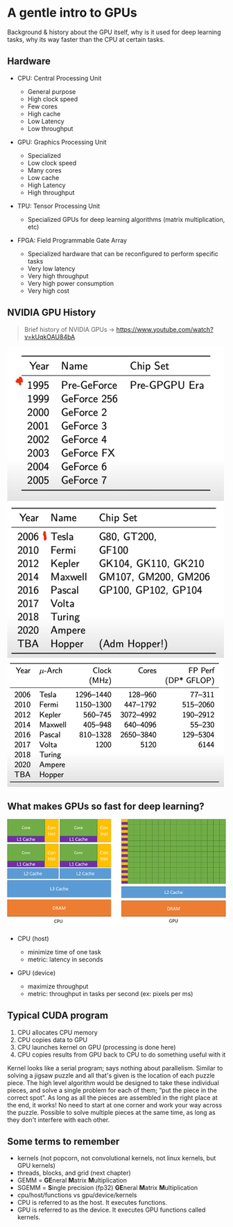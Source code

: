 # A gentle intro to GPUs
Background & history about the GPU itself, why is it used for deep learning tasks, why its way faster than the CPU at certain tasks.

## Hardware
- CPU: Central Processing Unit 
    - General purpose
    - High clock speed
    - Few cores
    - High cache
    - Low Latency
    - Low throughput

- GPU: Graphics Processing Unit 
    - Specialized
    - Low clock speed
    - Many cores
    - Low cache
    - High Latency
    - High throughput

- TPU: Tensor Processing Unit 
    - Specialized GPUs for deep learning algorithms (matrix multiplication, etc)

- FPGA: Field Programmable Gate Array 
    - Specialized hardware that can be reconfigured to perform specific tasks
    - Very low latency
    - Very high throughput
    - Very high power consumption
    - Very high cost

## NVIDIA GPU History
> Brief history of NVIDIA GPUs -> https://www.youtube.com/watch?v=kUqkOAU84bA

![](assets/history01.png)
![](assets/history02.png)
![](assets/history03.png)

## What makes GPUs so fast for deep learning?
![](assets/cpu-vs-gpu.png)

- CPU (host)
    - minimize time of one task
    - metric: latency in seconds

- GPU (device)
    - maximize throughput
    - metric: throughput in tasks per second (ex: pixels per ms)

## Typical CUDA program
1. CPU allocates CPU memory
2. CPU copies data to GPU
3. CPU launches kernel on GPU (processing is done here)
4. CPU copies results from GPU back to CPU to do something useful with it

Kernel looks like a serial program; says nothing about parallelism. Similar to solving a jigsaw puzzle and all that's given is the location of each puzzle piece. The high level algorithm would be designed to take these individual pieces, and solve a single problem for each of them; “put the piece in the correct spot”. As long as all the pieces are assembled in the right place at the end, it works! No need to start at one corner and work your way across the puzzle. Possible to solve multiple pieces at the same time, as long as they don't interfere with each other.

## Some terms to remember
- kernels (not popcorn, not convolutional kernels, not linux kernels, but GPU kernels)
- threads, blocks, and grid (next chapter)
- GEMM = **GE**neral **M**atrix **M**ultiplication
- SGEMM = **S**ingle precision (fp32) **GE**neral **M**atrix **M**ultiplication
- cpu/host/functions vs gpu/device/kernels
- CPU is referred to as the host. It executes functions. 
- GPU is referred to as the device. It executes GPU functions called kernels.


